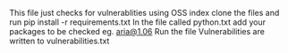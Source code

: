 This file just checks for vulnerablities using OSS index
clone the files and run pip install -r requirements.txt
In the file called python.txt add your packages to be checked eg. aria@1.06
Run the file
Vulnerabilities are written to vulnerabilities.txt
